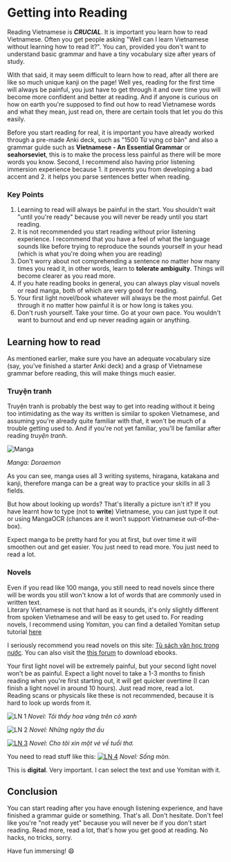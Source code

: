 # Getting into Reading

Reading Vietnamese is ***CRUCIAL***. It is important you learn how to read Vietnamese. Often you get people asking "Well can I learn Vietnamese without learning how to read it?". You can, provided you don't want to understand basic grammar and have a tiny vocabulary size after years of study.  

With that said, it may seem difficult to learn how to read, after all there are like so much unique kanji on the page! Well yes, reading for the first time will always be painful, you just have to get through it and over time you will become more confident and better at reading. And if anyone is curious on how on earth you're supposed to find out how to read Vietnamese words and what they mean, just read on, there are certain tools that let you do this easily.  

Before you start reading for real, it is important you have already worked through a pre-made Anki deck, such as "1500 Từ vựng cơ bản" and also a grammar guide such as **Vietnamese - An Essential Grammar** or **seahorseviet**, this is to make the process less painful as there will be more words you know. Second, I recommend also having prior listening immersion experience because 1. it prevents you from developing a bad accent and 2. it helps you parse sentences better when reading.   

### Key Points  

1. Learning to read will always be painful in the start. You shouldn't wait "until you're ready" because you will never be ready until you start reading.  
2. It is not recommended you start reading without prior listening experience. I recommend that you have a feel of what the language sounds like before trying to reproduce the sounds yourself in your head (which is what you're doing when you are reading)
3. Don't worry about not comprehending a sentence no matter how many times you read it, in other words, learn to **tolerate ambiguity**. Things will become clearer as you read more. 
4. If you hate reading books in general, you can always play visual novels or read manga, both of which are very good for reading. 
6. Your first light novel/book whatever will always be the most painful. Get through it no matter how painful it is or how long is takes you. 
7. Don't rush yourself. Take your time. Go at your own pace. You wouldn't want to burnout and end up never reading again or anything.

## Learning how to read 

As mentioned earlier, make sure you have an adequate vocabulary size (say, you've finished a starter Anki deck) and a grasp of Vietnamese grammar before reading, this will make things much easier.


### Truyện tranh
Truyện tranh is probably the best way to get into reading without it being too intimidating as the way its written is similar to spoken Vietnamese, and assuming you're already quite familiar with that, it won't be much of a trouble getting used to. And if you're not yet familiar, you'll be familiar after reading _truyện tranh_.

![Manga](previews/reading/manga1.png)

*Manga: Doraemon*

As you can see, manga uses all 3 writing systems, hiragana, katakana and kanji, therefore manga can be a great way to practice your skills in all 3 fields.

But how about looking up words? That's literally a picture isn't it? If you have learnt how to type (not to **write**) Vietnamese, you can just type it out or using MangaOCR (chances are it won't support Vietnamese out-of-the-box).

Expect manga to be pretty hard for you at first, but over time it will smoothen out and get easier. You just need to read more. You just need to read a lot.

### Novels

Even if you read like 100 manga, you still need to read novels since there will be words you still won't know a lot of words that are commonly used in written text.  
Literary Vietnamese is not that hard as it sounds, it's only slightly different from spoken Vietnamese and will be easy to get used to.
For reading novels, I recommend using *Yomitan*, you can find a detailed Yomitan setup tutorial [here](yomitan.md)  

I seriously recommend you read novels on this site: [Tủ sách văn học trong nước](https://tve-4u.org/forums/tu-sach-van-hoc-trong-nuoc.12/). You can also visit the [this forum](https://tve-4u.org/) to download ebooks.

Your first light novel will be extremely painful, but your second light novel won't be as painful. Expect a light novel to take a 1-3 months to finish reading when you're first starting out, it will get quicker overtime (I can finish a light novel in around 10 hours). Just read more, read a lot.  
Reading scans or physicals like these is not recommended, because it is hard to look up words from it. 

![LN 1](previews/reading/ln1.webp)
*Novel: Tôi thấy hoa vàng trên cỏ xanh*

![LN 2](previews/reading/ln2.jpg)
*Novel: Những ngày thơ ấu*

[![LN 3](previews/reading/ln3.webp)](previews/reading/ln3.webp)
*Novel: Cho tôi xin một vé về tuổi thơ.*  

You need to read stuff like this:
[![LN 4](previews/reading/ln4.png)](previews/reading/ln4.jpg)
*Novel: Sống mòn.*  

This is **digital**. Very important. I can select the text and use Yomitan with it.

## Conclusion
You can start reading after you have enough listening experience, and have finished a grammar guide or something. That's all. Don't hesitate. Don't feel like you're "not ready yet" because you will never be if you don't start reading.
Read more, read a lot, that's how you get good at reading.  No hacks, no tricks, sorry.

Have fun immersing! :smile:


